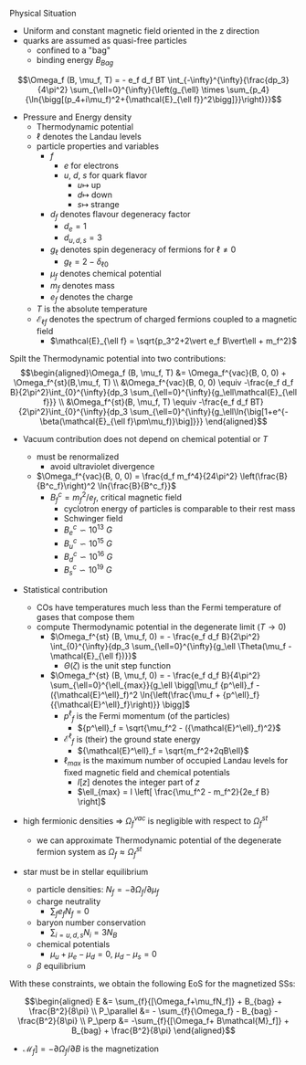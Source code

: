 Physical Situation

- Uniform and constant magnetic field oriented in the z direction
- quarks are assumed as quasi-free particles
  - confined to a "bag"
  - binding energy $B_{Bag}$

$$\Omega_f (B, \mu_f, T) = - e_f d_f BT \int_{-\infty}^{\infty}{\frac{dp_3}{4\pi^2} \sum_{\ell=0}^{\infty}{\left(g_{\ell} \times \sum_{p_4}{\ln{\bigg[(p_4+i\mu_f)^2+{\mathcal{E}_{\ell f}}^2\bigg]}}\right)}}$$

- Pressure and Energy density
  - Thermodynamic potential
  - $\ell$ denotes the Landau levels
  - particle properties and variables
    - $f$
      - $e$ for electrons
      - $u$, $d$, $s$ for quark flavor
        - $u\mapsto$ up
        - $d\mapsto$ down
        - $s\mapsto$ strange
    - $d_f$ denotes flavour degeneracy factor
      - $d_e=1$
      - $d_{u,d,s}=3$
    - $g_\ell$ denotes spin degeneracy of fermions for $\ell \neq 0$
      - $g_\ell = 2-\delta_{\ell 0}$
    - $\mu_f$ denotes chemical potential
    - $m_f$ denotes mass
    - $e_f$ denotes the charge
  - $T$ is the absolute temperature
  - $\mathcal{E}_{\ell f}$ denotes the spectrum of charged fermions coupled to a magnetic field
    - $\mathcal{E}_{\ell f} = \sqrt{p_3^2+2\vert e_f B\vert\ell + m_f^2}$

Spilt the Thermodynamic potential into two contributions:
$$\begin{aligned}\Omega_f (B, \mu_f, T) &= \Omega_f^{vac}(B, 0, 0) + \Omega_f^{st}(B,\mu_f, T) \\
&\Omega_f^{vac}(B, 0, 0) \equiv -\frac{e_f d_f B}{2\pi^2}\int_{0}^{\infty}{dp_3 \sum_{\ell=0}^{\infty}{g_\ell\mathcal{E}_{\ell f}}} \\
&\Omega_f^{st}(B, \mu_f, T) \equiv -\frac{e_f d_f BT}{2\pi^2}\int_{0}^{\infty}{dp_3 \sum_{\ell=0}^{\infty}{g_\ell\ln{\big[1+e^{-\beta(\mathcal{E}_{\ell f}\pm\mu_f)}\big]}}}
\end{aligned}$$

- Vacuum contribution does not depend on chemical potential or $T$
  - must be renormalized
    - avoid ultraviolet divergence
  - $\Omega_f^{vac}(B, 0, 0) = \frac{d_f m_f^4}{24\pi^2} \left(\frac{B}{B^c_f}\right)^2 \ln{\frac{B}{B^c_f}}$
    - $B^c_f = m_f^2/e_f$, critical magnetic field
      - cyclotron energy of particles is comparable to their rest mass
      - Schwinger field
      - $B^c_e \backsim 10^{13}\ G$
      - $B^c_u \backsim 10^{15}\ G$
      - $B^c_d \backsim 10^{16}\ G$
      - $B^c_s \backsim 10^{19}\ G$

- Statistical contribution
  - COs have temperatures much less than the Fermi temperature of gases that compose them
  - compute Thermodynamic potential in the degenerate limit $(T\rightarrow 0)$
    - $\Omega_f^{st} (B, \mu_f, 0) = - \frac{e_f d_f B}{2\pi^2} \int_{0}^{\infty}{dp_3 \sum_{\ell=0}^{\infty}{g_\ell \Theta(\mu_f - \mathcal{E}_{\ell f})}}$
      - $\Theta(\zeta)$ is the unit step function
    - $\Omega_f^{st} (B, \mu_f, 0) = - \frac{e_f d_f B}{4\pi^2} \sum_{\ell=0}^{\ell_{max}}{g_\ell \bigg[\mu_f {p^\ell}_f - ({\mathcal{E}^\ell}_f)^2 \ln{\left(\frac{\mu_f + {p^\ell}_f}{{\mathcal{E}^\ell}_f}\right)}} \bigg]$
      - ${p^\ell}_f$ is the Fermi momentum (of the particles)
        - ${p^\ell}_f = \sqrt{\mu_f^2 - ({\mathcal{E}^\ell}_f)^2}$
      - ${\mathcal{E}^\ell}_f$ is (their) the ground state energy
        - ${\mathcal{E}^\ell}_f = \sqrt{m_f^2+2qB\ell}$
      - $\ell_{max}$ is the maximum number of occupied Landau levels for fixed magnetic field and chemical potentials
        - $I[z]$ denotes the integer part of $z$
        - $\ell_{max} = I \left[ \frac{\mu_f^2 - m_f^2}{2e_f B} \right]$

- high fermionic densities $\Rightarrow$ $\Omega_f^{vac}$ is negligible with respect to $\Omega_f^{st}$
  - we can approximate Thermodynamic potential of the degenerate fermion system as $\Omega_f \approx \Omega_f^{st}$
- star must be in stellar equilibrium
  - particle densities: $N_f = -\partial\Omega_f / \partial \mu_f$
  - charge neutrality
    - $\sum_{f}{e_f N_f} = 0$
  - baryon number conservation
    - $\sum_{i=u,d,s}{N_i} = 3N_B$
  - chemical potentials
    - $\mu_u +\mu_e - \mu_d = 0$, $\mu_d - \mu_s = 0$
  - $\beta$ equilibrium

With these constraints, we obtain the following EoS for the magnetized SSs:

$$\begin{aligned}
E &= \sum_{f}{[\Omega_f+\mu_fN_f]} + B_{bag} + \frac{B^2}{8\pi} \\
P_\parallel &= - \sum_{f}{\Omega_f} - B_{bag} - \frac{B^2}{8\pi} \\
P_\perp &= -\sum_{f}{[\Omega_f+ B\mathcal{M}_f]} + B_{bag} + \frac{B^2}{8\pi}
\end{aligned}$$

- $\mathcal{M}_f] = -\partial\Omega_f/\partial B$ is the magnetization 
